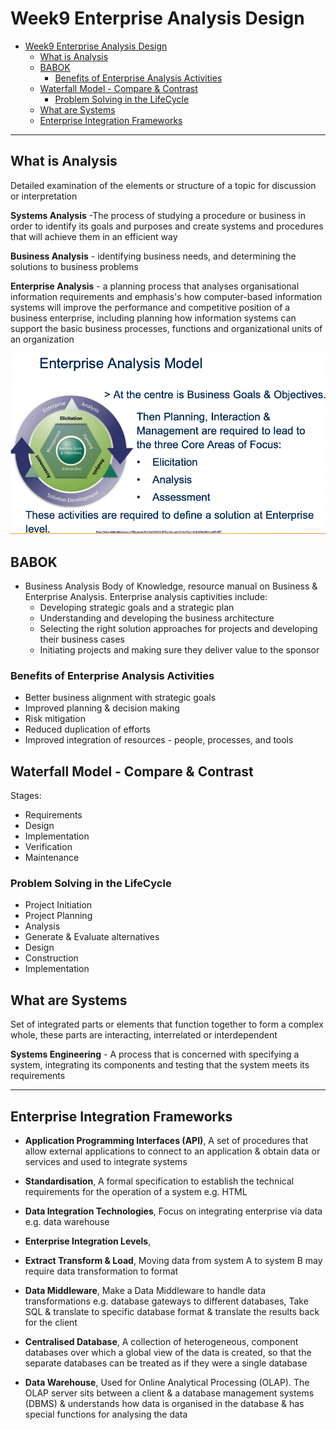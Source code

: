# Week9 Enterprise Analysis Design

- [Week9 Enterprise Analysis Design](#week9-enterprise-analysis-design)
  - [What is Analysis](#what-is-analysis)
  - [BABOK](#babok)
    - [Benefits of Enterprise Analysis Activities](#benefits-of-enterprise-analysis-activities)
  - [Waterfall Model - Compare & Contrast](#waterfall-model---compare--contrast)
    - [Problem Solving in the LifeCycle](#problem-solving-in-the-lifecycle)
  - [What are Systems](#what-are-systems)
  - [Enterprise Integration Frameworks](#enterprise-integration-frameworks)

---

## What is Analysis

Detailed examination of the elements or structure of a topic for discussion or interpretation

**Systems Analysis** -The process of studying a procedure or business in order to identify its goals and purposes and create systems and procedures that will achieve them in an efficient way

**Business Analysis** - identifying business needs, and determining the solutions to
business problems

**Enterprise Analysis** - a planning process that
analyses organisational information requirements
and emphasis's how computer-based information
systems will improve the performance and
competitive position of a business enterprise,
including planning how information systems can
support the basic business processes, functions and
organizational units of an organization

![enterprise-analysis-model](images/enterprise-analysis-model.png)

## BABOK

- Business Analysis Body of Knowledge, resource manual on Business & Enterprise Analysis. Enterprise analysis captivities include:
  - Developing strategic goals and a strategic plan
  - Understanding and developing the business architecture
  - Selecting the right solution approaches for projects and developing their business cases
  - Initiating projects and making sure they deliver value to the sponsor

### Benefits of Enterprise Analysis Activities

- Better business alignment with strategic goals
- Improved planning & decision making
- Risk mitigation
- Reduced duplication of efforts
- Improved integration of resources - people,
  processes, and tools

## Waterfall Model - Compare & Contrast

Stages:

- Requirements
- Design
- Implementation
- Verification
- Maintenance

### Problem Solving in the LifeCycle

- Project Initiation
- Project Planning
- Analysis
- Generate & Evaluate alternatives
- Design
- Construction
- Implementation

## What are Systems

Set of integrated parts or elements that function together to form a complex whole, these parts are interacting, interrelated or interdependent

**Systems Engineering** - A process that is concerned with specifying a system, integrating its components and testing that the system meets its requirements

---

## Enterprise Integration Frameworks

- **Application Programming Interfaces (API)**, A set of procedures that allow external applications to
  connect to an application & obtain data or services and used to integrate systems

- **Standardisation**, A formal specification to establish the technical requirements for the operation of a system e.g. HTML

- **Data Integration Technologies**, Focus on integrating enterprise via data e.g. data warehouse

- **Enterprise Integration Levels**,
- **Extract Transform & Load**, Moving data from system A to system B may require data transformation to format
- **Data Middleware**, Make a Data Middleware to handle data transformations e.g. database gateways to different databases, Take SQL & translate to specific database format & translate the results back for the client

- **Centralised Database**, A collection of heterogeneous, component databases over which a global view of the data is created, so that the separate databases can be treated as if they were
  a single database

- **Data Warehouse**, Used for Online Analytical Processing (OLAP). The OLAP server sits between a client & a database management systems (DBMS) & understands how data is organised in the database & has special functions for analysing the data
